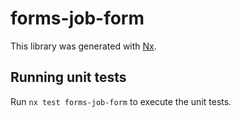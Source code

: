 # forms-job-form

This library was generated with [Nx](https://nx.dev).

## Running unit tests

Run `nx test forms-job-form` to execute the unit tests.

